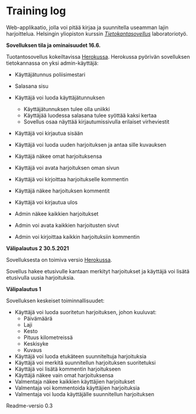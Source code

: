 # Training log

Web-applikaatio, jolla voi pitää kirjaa ja suunnitella useamman lajin harjoittelua. Helsingin yliopiston kurssin *[Tietokantasovellus](https://hy-tsoha.github.io/materiaali/pages/aikataulu.html)* laboratoriotyö.

**Sovelluksen tila ja ominaisuudet 16.6.**

Tuotantosovellus kokeiltavissa [Herokussa](https://tsoha-training-log.herokuapp.com/).
Herokussa pyörivän sovelluksen tietokannassa on yksi admin-käyttäjä:
* Käyttäjätunnus poliisimestari
* Salasana sisu

* Käyttäjä voi luoda käyttäjätunnuksen
  * Käyttäjätunnuksen tulee olla uniikki
  * Käyttäjää luodessa salasana tulee syöttää kaksi kertaa
  * Sovellus osaa näyttää kirjautumissivulla erilaiset virheviestit
* Käyttäjä voi kirjautua sisään
* Käyttäjä voi luoda uuden harjoituksen ja antaa sille kuvauksen
* Käyttäjä näkee omat harjoituksensa
* Käyttäjä voi avata harjoituksen oman sivun
* Käyttäjä voi kirjoittaa harjoitukselle kommentin
* Käyttäjä näkee harjoituksen kommentit
* Käyttäjä voi kirjautua ulos
* Admin näkee kaikkien harjoitukset
* Admin voi avata kaikkien harjoitusten sivut
* Admin voi kirjoittaa kaikkin harjoituksiin kommentin

**Välipalautus 2 30.5.2021**

Sovelluksesta on toimiva versio [Herokussa](https://tsoha-training-log.herokuapp.com/).

Sovellus hakee etusivulle kantaan merkityt harjoitukset ja käyttäjä voi lisätä etusivulla uusia harjoituksia.

**Välipalautus 1**

Sovelluksen keskeiset toiminnallisuudet:

* Käyttäjä voi luoda suoritetun harjoituksen, johon kuuluvat:
  * Päivämäärä
  * Laji
  * Kesto
  * Pituus kilometreissä
  * Keskisyke
  * Kuvaus
* Käyttäjä voi luoda etukäteen suunniteltuja harjoituksia
* Käyttäjä voi merkitä suunnitellun harjoituksen suoritetuksi
* Käyttäjä voi lisätä kommentin harjoitukseen
* Käyttäjä näkee vain omat harjoituksensa
* Valmentaja näkee kaikkien käyttäjien harjoitukset
* Valmentaja voi kommentoida käyttäjien harjoituksia
* Valmentaja voi luoda käyttäjälle suunnitellun harjoituksen

Readme-versio 0.3
